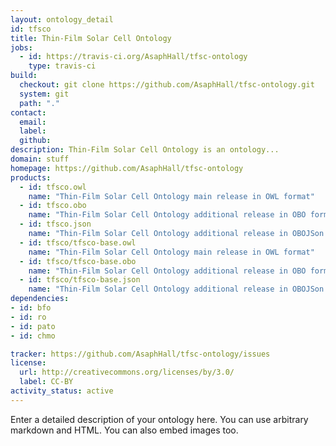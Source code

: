 ```yaml
---
layout: ontology_detail
id: tfsco
title: Thin-Film Solar Cell Ontology
jobs:
  - id: https://travis-ci.org/AsaphHall/tfsc-ontology
    type: travis-ci
build:
  checkout: git clone https://github.com/AsaphHall/tfsc-ontology.git
  system: git
  path: "."
contact:
  email: 
  label: 
  github: 
description: Thin-Film Solar Cell Ontology is an ontology...
domain: stuff
homepage: https://github.com/AsaphHall/tfsc-ontology
products:
  - id: tfsco.owl
    name: "Thin-Film Solar Cell Ontology main release in OWL format"
  - id: tfsco.obo
    name: "Thin-Film Solar Cell Ontology additional release in OBO format"
  - id: tfsco.json
    name: "Thin-Film Solar Cell Ontology additional release in OBOJSon format"
  - id: tfsco/tfsco-base.owl
    name: "Thin-Film Solar Cell Ontology main release in OWL format"
  - id: tfsco/tfsco-base.obo
    name: "Thin-Film Solar Cell Ontology additional release in OBO format"
  - id: tfsco/tfsco-base.json
    name: "Thin-Film Solar Cell Ontology additional release in OBOJSon format"
dependencies:
- id: bfo
- id: ro
- id: pato
- id: chmo

tracker: https://github.com/AsaphHall/tfsc-ontology/issues
license:
  url: http://creativecommons.org/licenses/by/3.0/
  label: CC-BY
activity_status: active
---
```


Enter a detailed description of your ontology here. You can use arbitrary markdown and HTML.
You can also embed images too.

